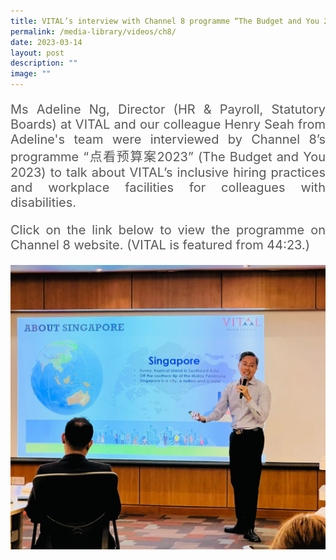 ```yaml
---
title: VITAL’s interview with Channel 8 programme “The Budget and You 2023”
permalink: /media-library/videos/ch8/
date: 2023-03-14
layout: post
description: ""
image: ""
---
```

<p style="font-size: 20px;color:#585858;text-align:justify;">Ms Adeline Ng, Director (HR &amp; Payroll, Statutory Boards) at VITAL and our colleague Henry Seah from Adeline's team were interviewed by Channel 8’s programme “点看预算案2023” (The Budget and You 2023) to talk about VITAL’s inclusive hiring practices and workplace facilities for colleagues with disabilities.</p>

<p style="font-size: 20px;color:#585858;text-align:justify;">Click on the link below to view the programme on Channel 8 website. (VITAL is featured from 44:23.)</p>

<img src="/images/Media/Cambodia 1.jpg">
